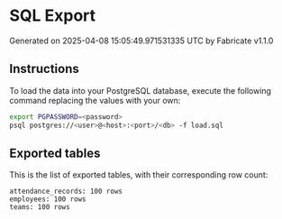 # SQL Export

Generated on 2025-04-08 15:05:49.971531335 UTC by Fabricate v1.1.0

## Instructions

To load the data into your PostgreSQL database, execute the following command replacing the values with your own:

```bash
export PGPASSWORD=<password>
psql postgres://<user>@<host>:<port>/<db> -f load.sql
```

## Exported tables

This is the list of exported tables, with their corresponding row count:

    attendance_records: 100 rows
    employees: 100 rows
    teams: 100 rows